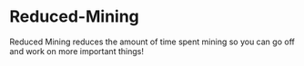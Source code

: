# Reduced-Mining
Reduced Mining reduces the amount of time spent mining so you can go off and work on more important things!
